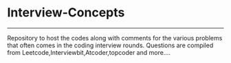 # Interview-Concepts
___
Repository to host the codes along with comments for the various problems that often comes in the coding interview rounds. Questions are compiled from Leetcode,Interviewbit,Atcoder,topcoder and more....
